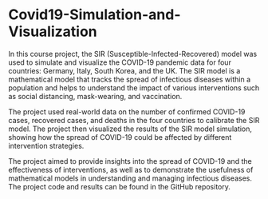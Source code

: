 # Covid19-Simulation-and-Visualization

In this course project, the SIR (Susceptible-Infected-Recovered) model was used to simulate and visualize the COVID-19 pandemic data for four countries: Germany, Italy, South Korea, and the UK. The SIR model is a mathematical model that tracks the spread of infectious diseases within a population and helps to understand the impact of various interventions such as social distancing, mask-wearing, and vaccination.

The project used real-world data on the number of confirmed COVID-19 cases, recovered cases, and deaths in the four countries to calibrate the SIR model. The project then visualized the results of the SIR model simulation, showing how the spread of COVID-19 could be affected by different intervention strategies.

The project aimed to provide insights into the spread of COVID-19 and the effectiveness of interventions, as well as to demonstrate the usefulness of mathematical models in understanding and managing infectious diseases. The project code and results can be found in the GitHub repository.
